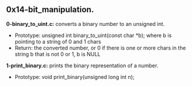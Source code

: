 ## 0x14-bit_manipulation.

**0-binary_to_uint.c:** converts a binary number to an unsigned int.

- Prototype: unsigned int binary_to_uint(const char *b); where b is pointing to a string of 0 and 1 chars
- Return: the converted number, or 0 if there is one or more chars in the string b that is not 0 or 1, b is NULL

**1-print_binary.c:** prints the binary representation of a number.

- Prototype: void print_binary(unsigned long int n);
